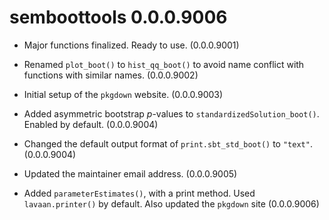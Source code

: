 # semboottools 0.0.0.9006

* Major functions finalized. Ready to
  use. (0.0.0.9001)

* Renamed `plot_boot()` to
  `hist_qq_boot()` to avoid name
  conflict with functions with
  similar names. (0.0.0.9002)

* Initial setup of the `pkgdown` website.
  (0.0.0.9003)

* Added asymmetric bootstrap *p*-values
  to `standardizedSolution_boot()`.
  Enabled by default.
  (0.0.0.9004)

* Changed the default output format
  of `print.sbt_std_boot()` to `"text"`.
  (0.0.0.9004)

* Updated the maintainer email address.
  (0.0.0.9005)

* Added `parameterEstimates()`, with
  a print method. Used `lavaan.printer()`
  by default. Also updated the
  `pkgdown` site (0.0.0.9006)